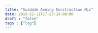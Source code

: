 ```yaml
---
title: "Suadade Awning Construction Mic"
date: 2019-12-11T17:25:19-08:00
draft : "false"
tags : ["log"]
---
```



<!--
1 read

2 write

3 music

4 sing

5 YT Vizzies

6 P Call

7 Dance workout

8 POLIW.AT Blog

9 Archive

10 FF L&L

11 Friends & Fam

12 Love & Legacy

 -->
